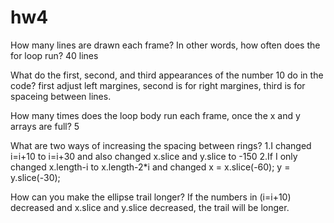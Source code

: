 # hw4
How many lines are drawn each frame? In other words, how often does the for loop run?
40 lines


What do the first, second, and third appearances of the number 10 do in the code?
first adjust left margines, second is for right margines, third is for spaceing between lines.

How many times does the loop body run each frame, once the x and y arrays are full?
5

What are two ways of increasing the spacing between rings?
1.I changed i=i+10 to i=i+30 and also changed x.slice and y.slice to -150
2.If I only changed 
x.length-i to x.length-2*i
and changed 
x = x.slice(-60); 
  y = y.slice(-30);

 
How can you make the ellipse trail longer?
If the numbers in (i=i+10) decreased and x.slice and y.slice decreased, the trail will be longer.

